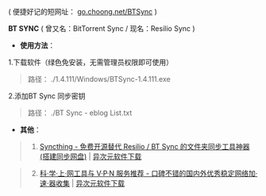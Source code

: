 ( 便捷好记的短网址： [go.choong.net/BTSync](http://go.choong.net/BTSync) )

**BT SYNC** ( 曾又名：BitTorrent Sync  / 现名：Resilio Sync ) 

- **使用方法**：

1.下载软件（绿色免安装，无需管理员权限即可使用） 

> 路径： ./1.4.111/Windows/BTSync-1.4.111.exe
  
2.添加BT Sync 同步密钥

> 路径： ./BT Sync - eblog List.txt
  
  
- **其他**：

> 1. [Syncthing - 免费开源替代 Resilio / BT Sync 的文件夹同步工具神器 (搭建同步网盘)](https://www.iplaysoft.com/syncthing.html) | [异次元软件下载](https://www.iplaysoft.com/)

> 2. [科·学·上·网工具与 V·P·N 服务推荐 - 口碑不错的国内外优秀稳定网络加·速·器收集](https://www.iplaysoft.com/fq.html)  | [异次元软件下载](https://www.iplaysoft.com/)

